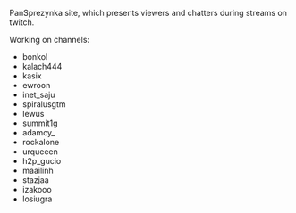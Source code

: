 PanSprezynka site, which presents viewers and chatters during streams on twitch.

Working on channels:

- bonkol
- kalach444
- kasix
- ewroon
- inet_saju
- spiralusgtm
- lewus
- summit1g
- adamcy_
- rockalone
- urqueeen
- h2p_gucio
- maailinh
- stazjaa
- izakooo
- losiugra